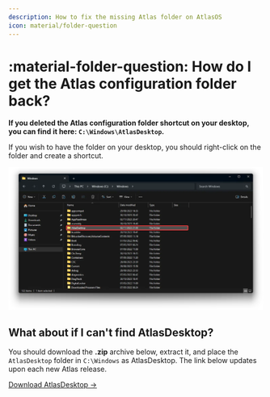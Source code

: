 ```yaml
---
description: How to fix the missing Atlas folder on AtlasOS
icon: material/folder-question
---
```


# :material-folder-question: How do I get the Atlas configuration folder back?

**If you deleted the Atlas configuration folder shortcut on your desktop, you can find it here: `C:\Windows\AtlasDesktop`.**

If you wish to have the folder on your desktop, you should right-click on the folder and create a shortcut.

![The AtlasDesktop folder on an AtlasOS installation, located in the Windows folder](../../assets/images/atlasdesktop-windows-folder.webp)

## What about if I can't find AtlasDesktop?

You should download the **.zip** archive below, extract it, and place the `AtlasDesktop` folder in `C:\Windows` as AtlasDesktop. The link below updates upon each new Atlas release.

[Download AtlasDesktop ->](https://download-directory.github.io/?url=https%3A%2F%2Fgithub.com%2FAtlas-OS%2FAtlas%2Ftree%2F0.3.2%2Fsrc%2Fplaybook%2FExecutables%2FAtlasDesktop)